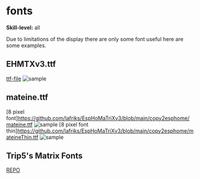 # fonts

**Skill-level:** all

Due to limitations of the display there are only some font useful here are some examples.

## EHMTXv3.ttf

[ttf-file](https://github.com/lafriks/EspHoMaTriXv3/blob/main/copy2esphome/EHMTXv3.ttf)
![sample](https://github.com/lafriks/EspHoMaTriXv3/blob/main/wiki/ehmtxfont.png?raw=true)


## mateine.ttf

[8 pixel font]https://github.com/lafriks/EspHoMaTriXv3/blob/main/copy2esphome/mateine.ttf
![sample](https://github.com/lafriks/EspHoMaTriXv3/blob/main/wiki/mateinefont.png?raw=true)
[8 pixel font thin]https://github.com/lafriks/EspHoMaTriXv3/blob/main/copy2esphome/mateineThin.ttf
![sample](https://github.com/lafriks/EspHoMaTriXv3/blob/main/wiki/mateinethinfont.png?raw=true)

## Trip5's Matrix Fonts

[REPO](https://github.com/trip5/Matrix-Fonts)